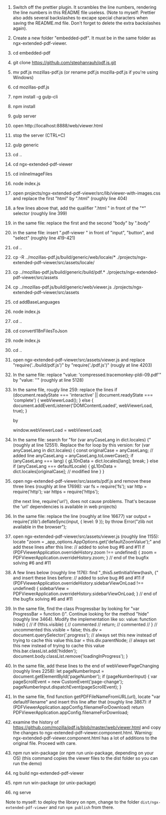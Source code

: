 1. Switch off the prettier plugin. It scrambles the line numbers, rendering the line numbers in this README file useless.
   (Note to myself: Prettier also adds several backslashes to excape special characters when saving the README.md file. Don't forget to delete the extra backslashes again).
2. Create a new folder "embedded-pdf". It must be in the same folder as ngx-extended-pdf-viewer.
3. cd embedded-pdf
4. git clone https://github.com/stephanrauh/pdf.js.git
5. mv pdf.js mozillas-pdf.js (or rename pdf.js mozilla-pdf.js if you're using Windows)
6. cd mozillas-pdf.js
7. npm install -g gulp-cli
8. npm install
9. gulp server
10. open http://localhost:8888/web/viewer.html
11. stop the server (CTRL+C)
12. gulp generic
13. cd ..
14. cd ngx-extended-pdf-viewer
15. cd inlineImageFiles
16. node index.js
17. open projects/ngx-extended-pdf-viewer/src/lib/viewer-with-images.css and replace the first "html" by ".html" (roughly line 404)
18. a few lines above that, add the qualifier ".html " in front of the "\*" selector (roughly line 399)
19. in the same file: replace the first and the second "body" by ".body"
20. in the same file: insert ".pdf-viewer " in front of "input", "button", and "select" (roughly line 419-421)
21. cd ..
22. cp -R ../mozillas-pdf.js/build/generic/web/locale/\* ./projects/ngx-extended-pdf-viewer/src/assets/locale/
23. cp ../mozillas-pdf.js/build/generic/build/pdf.\* ./projects/ngx-extended-pdf-viewer/src/assets
24. cp ../mozillas-pdf.js/build/generic/web/viewer.js ./projects/ngx-extended-pdf-viewer/src/assets
25. cd addBaseLanguages
26. node index.js
27. cd ..
28. cd convertI18nFilesToJson
29. node index.js
30. cd ..
31. open ngx-extended-pdf-viewer/src/assets/viewer.js and replace "require('../build/pdf.js')" by "require('./pdf.js')" (rougly at line 4203)
32. In the same file: replace "value: 'compressed.tracemonkey-pldi-09.pdf'" by "value: ''" (roughly at line 5128)
33. In the same file, rougly line 259: replace the lines
    if (document.readyState === 'interactive' || document.readyState === 'complete') {
    webViewerLoad();
    } else {
    document.addEventListener('DOMContentLoaded', webViewerLoad, true);
    }

    by

    window.webViewerLoad = webViewerLoad;

34. In the same file: search for "for (var anyCaseLang in dict.locales) {" (roughly at line 12551). Replace the for loop by this version:
    for (var anyCaseLang in dict.locales) {
    const originalCase = anyCaseLang; // added line
    anyCaseLang = anyCaseLang.toLowerCase();
    if (anyCaseLang === lang) {
    gL10nData = dict.locales[lang];
    break;
    } else if (anyCaseLang === defaultLocale) {
    gL10nData = dict.locales[originalCase]; // modified line
    }
    }

35. open ngx-extended-pdf-viewer/src/assets/pdf.js and remove these three lines (roughly at line 17698):
    var fs = require('fs');
    var http = require('http');
    var https = require('https');

    (the next line, require('url'), does not cause problems. That's because the 'url' dependencies is available in web projects)

36. In the same file: replace the line (roughly at line 16677)
    var output = require('zlib').deflateSync(input, { level: 9 });
    by
    throw Error("zlib not available in the browser");

37. open ngx-extended-pdf-viewer/src/assets/viewer.js (roughly line 1155): locate "zoom = \_app_options.AppOptions.get('defaultZoomValue');" and add these lines after this line:
    // added to solve bug #6 and #11
    if (PDFViewerApplication.overrideHistory.zoom !== undefined) {
    zoom = PDFViewerApplication.overrideHistory.zoom;
    }
    // end of the bugfix solving #6 and #11

38. A few lines below (roughly line 1176): find "\_this5.setInitialView(hash, {" and insert these lines before:
    // added to solve bug #6 and #11
    if (PDFViewerApplication.overrideHistory.sidebarViewOnLoad !== undefined) {
    sidebarView = PDFViewerApplication.overrideHistory.sidebarViewOnLoad;
    }
    // end of the bugfix solving #6 and #11

39. In the same file, find the class Progressbar by looking for "var ProgressBar = function ()". Continue looking for the method "hide" (roughly line 3464). Modify the implementation like so:
    value: function hide() {
    // if (!this.visible) { // commented
    // return; // commented
    // } // uncommented
    this.visible = false;
    this.div = document.querySelector('.progress'); // always set this new instead of trying to cache this value
    this.bar = this.div.parentNode; // always set this new instead of trying to cache this value
    this.bar.classList.add('hidden');
    document.body.classList.remove('loadingInProgress');
    }

40. In the same file, add these lines to the end of webViewerPageChanging (roughly lines 2258):
    let pageNumberInput = document.getElementById('pageNumber');
    if (pageNumberInput) {
    var pageScrollEvent = new CustomEvent('page-change');
    pageNumberInput.dispatchEvent(pageScrollEvent);
    }

41. In the same file, find function getPDFFileNameFromURL(url), locate "var defaultFilename" and insert this line after that (roughly line 3867):
    if (PDFViewerApplication.appConfig.filenameForDownload) return PDFViewerApplication.appConfig.filenameForDownload;

42. examine the history of https://github.com/mozilla/pdf.js/blob/master/web/viewer.html and copy the changes to ngx-extended-pdf-viewer.component.html. Warning: ngx-extended-pdf-viewer.component.html has a lot of additions to the original file. Proceed with care.

43. npm run win-package (or npm run unix-package, depending on your OS) (this command copies the viewer files to the dist folder so you can run the demo)
44. ng build ngx-extended-pdf-viewer
45. npm run win-package (or unix-package)
46. ng serve

Note to myself: to deploy the library on npm, change to the folder `dist/ngx-extended-pdf-viewer` and run `npm publish` from there.
